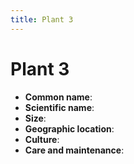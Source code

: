 ```yaml
---
title: Plant 3
---
```


# Plant 3

- **Common name**:
- **Scientific name**:
- **Size**:
- **Geographic location**:
- **Culture**:
- **Care and maintenance**:
